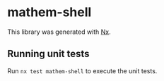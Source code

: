 # mathem-shell

This library was generated with [Nx](https://nx.dev).

## Running unit tests

Run `nx test mathem-shell` to execute the unit tests.

